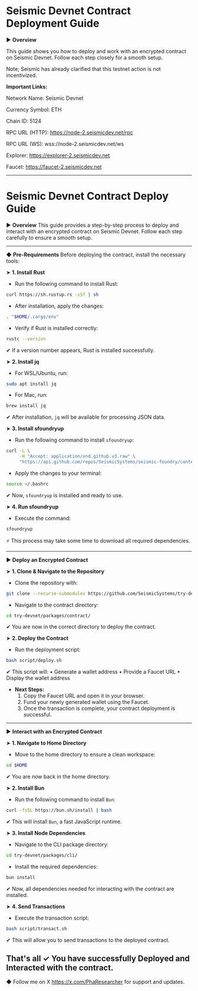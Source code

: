 # Seismic Devnet Contract Deployment Guide

▶ **Overview**

This guide shows you how to deploy and work with an encrypted contract on Seismic Devnet. Follow each step closely for a smooth setup.

Note; Seismic has already clarified that this testnet action is not incentivized.

**Important Links:**

Network Name: Seismic Devnet

Currency Symbol: ETH

Chain ID: 5124

RPC URL (HTTP): https://node-2.seismicdev.net/rpc

RPC URL (WS): wss://node-2.seismicdev.net/ws

Explorer: https://explorer-2.seismicdev.net

Faucet: https://faucet-2.seismicdev.net

---

# Seismic Devnet Contract Deploy Guide

▶ **Overview**
This guide provides a step-by-step process to deploy and interact with an encrypted contract on Seismic Devnet. Follow each step carefully to ensure a smooth setup.

---

◆ **Pre-Requirements**
Before deploying the contract, install the necessary tools:

➤ **1. Install Rust**
- Run the following command to install Rust:
```sh
curl https://sh.rustup.rs -sSf | sh
```
- After installation, apply the changes:
```sh
. "$HOME/.cargo/env"
```
- Verify if Rust is installed correctly:
```sh
rustc --version
```
  ✔ If a version number appears, Rust is installed successfully.

➤ **2. Install jq**
- For WSL/Ubuntu, run:
```sh
sudo apt install jq
```
- For Mac, run:
```sh
brew install jq
```
  ✔ After installation, `jq` will be available for processing JSON data.

➤ **3. Install sfoundryup**
- Run the following command to install `sfoundryup`:
```sh
curl -L \
     -H "Accept: application/vnd.github.v3.raw" \
     "https://api.github.com/repos/SeismicSystems/seismic-foundry/contents/sfoundryup/install?ref=seismic" | bash
```
- Apply the changes to your terminal:
```sh
source ~/.bashrc
```
  ✔ Now, `sfoundryup` is installed and ready to use.

➤ **4. Run sfoundryup**
- Execute the command:
```sh
sfoundryup
```
  ⚡ This process may take some time to download all required dependencies.

---

▶ **Deploy an Encrypted Contract**

➤ **1. Clone & Navigate to the Repository**
- Clone the repository with:
```sh
git clone --recurse-submodules https://github.com/SeismicSystems/try-devnet.git
```
- Navigate to the contract directory:
```sh
cd try-devnet/packages/contract/
```
  ✔ You are now in the correct directory to deploy the contract.

➤ **2. Deploy the Contract**
- Run the deployment script:
```sh
bash script/deploy.sh
```
  ✔ This script will:
  • Generate a wallet address
  • Provide a Faucet URL
  • Display the wallet address

- **Next Steps:**
  1. Copy the Faucet URL and open it in your browser.
  2. Fund your newly generated wallet using the Faucet.
  3. Once the transaction is complete, your contract deployment is successful.

---

▶ **Interact with an Encrypted Contract**

➤ **1. Navigate to Home Directory**
- Move to the home directory to ensure a clean workspace:
```sh
cd $HOME
```
  ✔ You are now back in the home directory.

➤ **2. Install Bun**
- Run the following command to install `Bun`:
```sh
curl -fsSL https://bun.sh/install | bash
```
  ✔ This will install `Bun`, a fast JavaScript runtime.

➤ **3. Install Node Dependencies**
- Navigate to the CLI package directory:
```sh
cd try-devnet/packages/cli/
```
- Install the required dependencies:
```sh
bun install
```
  ✔ Now, all dependencies needed for interacting with the contract are installed.

➤ **4. Send Transactions**
- Execute the transaction script:
```sh
bash script/transact.sh
```
  ✔ This will allow you to send transactions to the deployed contract.

That's all ✓ You have successfully Deployed and Interacted with the contract.
---

◆ Follow me on X https://x.com/PhaResearcher for support and updates.
